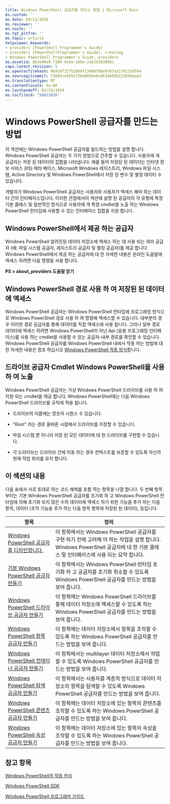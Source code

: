 ```yaml
---
title: Windows PowerShell 공급자를 만드는 방법 | Microsoft Docs
ms.custom: ''
ms.date: 09/13/2016
ms.reviewer: ''
ms.suite: ''
ms.tgt_pltfrm: ''
ms.topic: article
helpviewer_keywords:
- providers [PowerShell Programmer's Guide]
- providers [PowerShellProgrammer's Guide], creating
- Windows PowerShell Programmer's Guide, providers
ms.assetid: 863e48e9-7206-4c6a-a59a-2ab2d30396bc
caps.latest.revision: 5
ms.openlocfilehash: 06910f32752668f13400f9be0767a2179133df04
ms.sourcegitcommit: f268dce5b5e72be669be0c6634b8db11369bbae2
ms.translationtype: MT
ms.contentlocale: ko-KR
ms.lasthandoff: 03/29/2019
ms.locfileid: "58623826"
---
```

# <a name="how-to-create-a-windows-powershell-provider"></a>Windows PowerShell 공급자를 만드는 방법

이 섹션에는 Windows PowerShell 공급자를 빌드하는 방법을 설명 합니다. Windows PowerShell 공급자는 두 가지 방법으로 간주할 수 있습니다. 사용자에 게 공급자는 저장 된 데이터의 집합을 나타냅니다. 예를 들어 저장된 된 데이터는 인터넷 정보 서비스 (IIS) 메타 베이스, Microsoft Windows 레지스트리, Windows 파일 시스템, Active Directory 및 Windows PowerShell에서 저장 된 변수 및 별칭 데이터 수 있습니다.

개발자가 Windows PowerShell 공급자는 사용자와 사용자가 액세스 해야 하는 데이터 간의 인터페이스입니다. 이러한 관점에서이 섹션에 설명 된 공급자의 각 유형에 특정 기본 클래스 및 일반적인 방식으로 사용자에 게 특정 cmdlet을 노출 하는 Windows PowerShell 런타임에 사용할 수 있는 인터페이스 집합을 지원 합니다.

## <a name="providers-provided-by-windows-powershell"></a>Windows PowerShell에서 제공 하는 공급자

Windows PowerShell 알려진된 데이터 저장소에 액세스 하는 데 사용 되는 여러 공급자 (예: 파일 시스템 공급자, 레지스트리 공급자 및 별칭 공급자)를 제공 합니다. Windows PowerShell에서 제공 하는 공급자에 대 한 자세한 내용은 온라인 도움말에 액세스 하려면 다음 명령을 사용 합니다.

**PS > about_providers 도움말 얻기**

## <a name="accessing-the-stored-data-using-windows-powershell-paths"></a>Windows PowerShell 경로 사용 하 여 저장된 된 데이터에 액세스

Windows PowerShell 공급자는 Windows PowerShell 런타임에 프로그래밍 방식으로 Windows PowerShell 경로 사용 하 여 명령에 액세스할 수 있습니다. 대부분의 경우 이러한 경로 공급자를 통해 데이터를 직접 액세스에 사용 됩니다. 그러나 일부 경로 데이터에 액세스 하려면 Windows PowerShell이 아닌 Api (응용 프로그래밍 인터페이스)를 사용 하는 cmdlet을 사용할 수 있는 공급자-내부 경로를 확인할 수 있습니다. Windows PowerShell 공급자를 Windows PowerShell 내에서 작동 하는 방법에 대 한 자세한 내용은 참조 하십시오 [Windows PowerShell 작동 방식](http://msdn.microsoft.com/en-us/ced30e23-10af-4700-8933-49873bd84d58)합니다.

## <a name="exposing-provider-cmdlets-using-windows-powershell-drives"></a>드라이브 공급자 Cmdlet Windows PowerShell을 사용 하 여 노출

Windows PowerShell 공급자는 가상 Windows PowerShell 드라이브를 사용 하 여 지원 되는 cmdlet을 제공 합니다. Windows PowerShell에는 다음 Windows PowerShell 드라이브를 규칙에 적용 됩니다.

- 드라이브의 이름에는 영숫자 시퀀스 수 있습니다.

- "Root" 라는 경로 올바른 시점에서 드라이브를 지정할 수 있습니다.

- 파일 시스템 뿐 아니라 저장 된 모든 데이터에 대 한 드라이브를 구현할 수 있습니다.

- 각 드라이브는 드라이브 간에 이동 하는 경우 컨텍스트를 보존할 수 있도록 자신의 현재 작업 위치를 유지 합니다.

## <a name="in-this-section"></a>이 섹션의 내용

다음 표에서 서로 토대로 하는 코드 예제를 포함 하는 항목을 나열 합니다. 두 번째 항목 부터는 기본 Windows PowerShell 공급자를 초기화 하 고 Windows PowerShell 런타임에 의해 초기화 되지 않은 수의 데이터에 액세스 하기 위한 기능을 추가 하는 다음 항목, 데이터 (조작 기능을 추가 하는 다음 항목 항목에 저장된 된 데이터), 등입니다.

|항목|정의|
|-----------|----------------|
|[Windows PowerShell 공급자를 디자인합니다.](./designing-your-windows-powershell-provider.md)|이 항목에서는 Windows PowerShell 공급자를 구현 하기 전에 고려해 야 하는 작업을 설명 합니다. Windows PowerShell 공급자에 대 한 기본 클래스 및 인터페이스에 사용 되는 요약 합니다.|
|[기본 Windows PowerShell 공급자 만들기](./creating-a-basic-windows-powershell-provider.md)|이 항목에서는 Windows PowerShell 런타임 초기화 하 고 공급자를 초기화 취소할 수 있도록 Windows PowerShell 공급자를 만드는 방법을 보여 줍니다.|
|[Windows PowerShell 드라이브 공급자 만들기](./creating-a-windows-powershell-drive-provider.md)|이 항목에는 Windows PowerShell 드라이브를 통해 데이터 저장소에 액세스할 수 있도록 하는 Windows PowerShell 공급자를 만드는 방법을 보여 줍니다.|
|[Windows PowerShell 항목 공급자 만들기](./creating-a-windows-powershell-item-provider.md)|이 항목에는 데이터 저장소에서 항목을 조작할 수 있도록 하는 Windows PowerShell 공급자를 만드는 방법을 보여 줍니다.|
|[Windows PowerShell 컨테이너 공급자 만들기](./creating-a-windows-powershell-container-provider.md)|이 항목에서는 multilayer 데이터 저장소에서 작업할 수 있도록 Windows PowerShell 공급자를 만드는 방법을 보여 줍니다.|
|[Windows PowerShell 탐색 공급자 만들기](./creating-a-windows-powershell-navigation-provider.md)|이 항목에서는 사용자를 계층적 방식으로 데이터 저장소의 항목을 탐색할 수 있도록 Windows PowerShell 공급자를 만드는 방법을 보여 줍니다.|
|[Windows PowerShell 콘텐츠 공급자 만들기](./creating-a-windows-powershell-content-provider.md)|이 항목에는 데이터 저장소에 있는 항목의 콘텐츠를 조작할 수 있도록 하는 Windows PowerShell 공급자를 만드는 방법을 보여 줍니다.|
|[Windows PowerShell 속성 공급자 만들기](./creating-a-windows-powershell-property-provider.md)|이 항목에는 데이터 저장소에 있는 항목의 속성을 조작할 수 있도록 하는 Windows PowerShell 공급자를 만드는 방법을 보여 줍니다.|

## <a name="see-also"></a>참고 항목

[Windows PowerShell의 작동 원리](http://msdn.microsoft.com/en-us/ced30e23-10af-4700-8933-49873bd84d58)

[Windows PowerShell SDK](../windows-powershell-reference.md)

[Windows PowerShell 프로그래머 가이드](./windows-powershell-programmer-s-guide.md)
